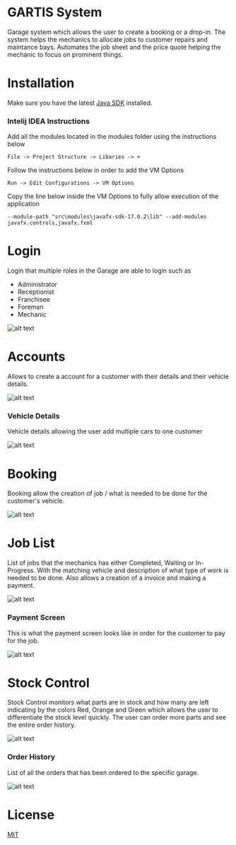 GARTIS System
====
Garage system which allows the user to create a booking or a drop-in. The system helps the mechanics to allocate jobs to customer repairs and maintance bays. Automates the job sheet and the price quote helping the mechanic to focus on prominent things.

Installation
====
Make sure you have the latest [Java SDK](https://www.oracle.com/uk/java/technologies/downloads/) installed.

### Intelij IDEA Instructions
Add all the modules located in the modules folder using the instructions below
````
File -> Project Structure -> Libaries -> +
````

Follow the instructions below in order to add the VM Options
````
Run -> Edit Configurations -> VM Options
````
Copy the line below inside the VM Options to fully allow execution of the application

``
--module-path "src\modules\javafx-sdk-17.0.2\lib" --add-modules javafx.controls,javafx.fxml
``

Login
====
Login that multiple roles in the Garage are able to login such as
* Administrator
* Receptionist
* Franchisee
* Foreman
* Mechanic

![alt text](imgs/login.png)

Accounts
====
Allows to create a account for a customer with their details and their vehicle details.


![alt text](imgs/accounts.png)

### Vehicle Details
Vehicle details allowing the user add multiple cars to one customer


![alt text](imgs/accounts-vehicles.png)

Booking
====
Booking allow the creation of job / what is needed to be done for the customer's vehicle.


![alt text](imgs/booking.png)

Job List
=====
List of jobs that the mechanics has either Completed, Waiting or In-Progress. With the matching vehicle and description of what type of work is needed to be done. Also allows a creation of a invoice and making a payment.


![alt text](imgs/job-list.png)

### Payment Screen
This is what the payment screen looks like in order for the customer to pay for the job.


![alt text](imgs/job-list-payment.png)

Stock Control
====
Stock Control monitors what parts are in stock and how many are left indicating by the colors Red, Orange and Green which allows the user to differentiate the stock level quickly. The user can order more parts and see the entire order history.

![alt text](imgs/stock-control.png)

### Order History
List of all the orders that has been ordered to the specific garage.

![alt text](imgs/stock-control-order-history.png)

License
====
[MIT](https://choosealicense.com/licenses/mit/)
